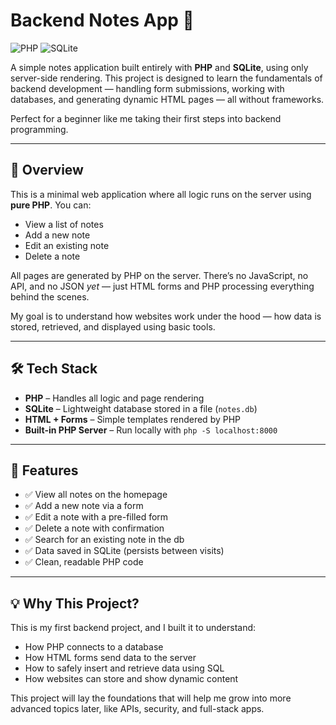 # Backend Notes App 📝

![PHP](https://img.shields.io/badge/PHP-8.3%2B-success)
![SQLite](https://img.shields.io/badge/SQLite-3-blue)

A simple notes application built entirely with **PHP** and **SQLite**, using only server-side rendering. This project is designed to learn the fundamentals of backend development — handling form submissions, working with databases, and generating dynamic HTML pages — all without frameworks.

Perfect for a beginner like me taking their first steps into backend programming.

---

## 🚀 Overview

This is a minimal web application where all logic runs on the server using **pure PHP**. You can:

- View a list of notes
- Add a new note
- Edit an existing note
- Delete a note

All pages are generated by PHP on the server. There’s no JavaScript, no API, and no JSON _yet_ — just HTML forms and PHP processing everything behind the scenes.

My goal is to understand how websites work under the hood — how data is stored, retrieved, and displayed using basic tools.

---

## 🛠️ Tech Stack

- **PHP** – Handles all logic and page rendering
- **SQLite** – Lightweight database stored in a file (`notes.db`)
- **HTML + Forms** – Simple templates rendered by PHP
- **Built-in PHP Server** – Run locally with `php -S localhost:8000`

---

## 🎯 Features

- ✅ View all notes on the homepage
- ✅ Add a new note via a form
- ✅ Edit a note with a pre-filled form
- ✅ Delete a note with confirmation
- ✅ Search for an existing note in the db
- ✅ Data saved in SQLite (persists between visits)
- ✅ Clean, readable PHP code

---

## 💡 Why This Project?

This is my first backend project, and I built it to understand:

- How PHP connects to a database
- How HTML forms send data to the server
- How to safely insert and retrieve data using SQL
- How websites can store and show dynamic content

This project will lay the foundations that will help me grow into more advanced topics later, like APIs, security, and full-stack apps.
